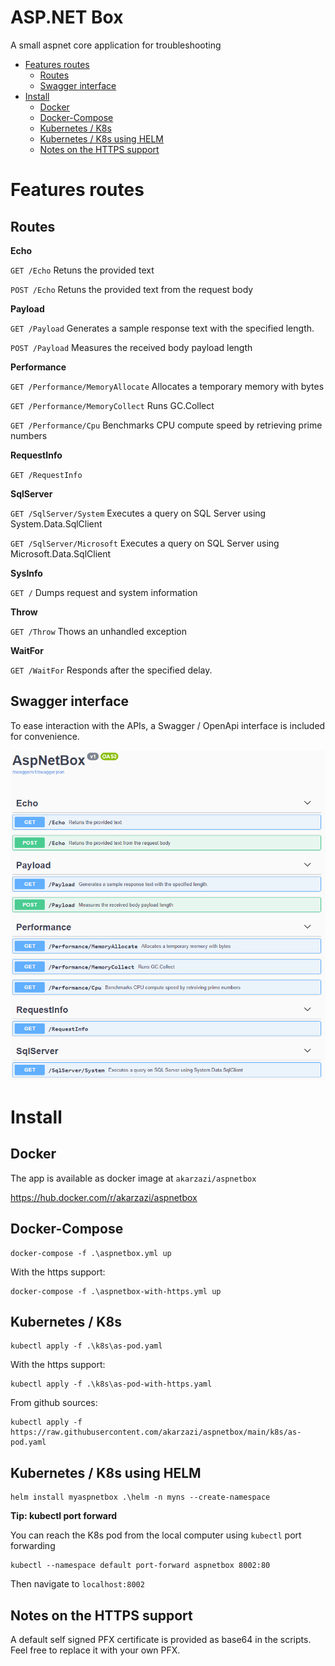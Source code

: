 # ASP.NET Box
A small aspnet core application for troubleshooting

- [Features routes](#features-routes)
  * [Routes](#routes)
  * [Swagger interface](#swagger-interface)
- [Install](#install)
  * [Docker](#docker)
  * [Docker-Compose](#docker-compose)
  * [Kubernetes / K8s](#kubernetes---k8s)
  * [Kubernetes / K8s using HELM](#kubernetes---k8s-using-helm)
  * [Notes on the HTTPS support](#notes-on-the-https-support)

# Features routes

## Routes

**Echo**

`GET
​/Echo`
Retuns the provided text

`POST
​/Echo`
Retuns the provided text from the request body

**Payload**

`GET
​/Payload`
Generates a sample response text with the specified length.

`POST
​/Payload`
Measures the received body payload length

**Performance**

`GET
​/Performance​/MemoryAllocate`
Allocates a temporary memory with bytes

`GET
​/Performance​/MemoryCollect`
Runs GC.Collect

`GET
​/Performance​/Cpu`
Benchmarks CPU compute speed by retrieving prime numbers

**RequestInfo**

`GET
​/RequestInfo`

**SqlServer**

`GET
​/SqlServer​/System`
Executes a query on SQL Server using System.Data.SqlClient

`GET
​/SqlServer​/Microsoft`
Executes a query on SQL Server using Microsoft.Data.SqlClient

**SysInfo**

`GET
​/`
Dumps request and system information

**Throw**

`GET
​/Throw`
Thows an unhandled exception

**WaitFor**

`GET
​/WaitFor`
Responds after the specified delay.

## Swagger interface

To ease interaction with the APIs, a Swagger / OpenApi interface is included for convenience. 

![Swagger](resources/docs/swagger_preview.png?raw=true "Swagger")


# Install

## Docker

The app is available as docker image at `akarzazi/aspnetbox`

https://hub.docker.com/r/akarzazi/aspnetbox


## Docker-Compose

```shell
docker-compose -f .\aspnetbox.yml up
```

With the https support:

```shell
docker-compose -f .\aspnetbox-with-https.yml up
```

## Kubernetes / K8s

```shell
kubectl apply -f .\k8s\as-pod.yaml
```

With the https support:

```shell
kubectl apply -f .\k8s\as-pod-with-https.yaml
```

From github sources:

```shell
kubectl apply -f https://raw.githubusercontent.com/akarzazi/aspnetbox/main/k8s/as-pod.yaml
```

## Kubernetes / K8s using HELM

```shell
helm install myaspnetbox .\helm -n myns --create-namespace
```

**Tip: kubectl port forward**

You can reach the K8s pod from the local computer using `kubectl` port forwarding

```shell
kubectl --namespace default port-forward aspnetbox 8002:80
```

Then navigate to `localhost:8002`

## Notes on the HTTPS support

A default self signed PFX certificate is provided as base64 in the scripts.
Feel free to replace it with your own PFX.